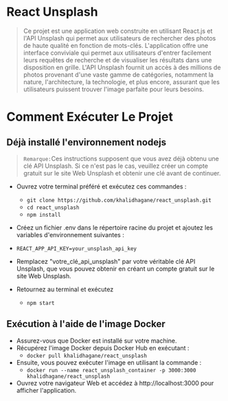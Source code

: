 # React Unsplash

> Ce projet est une application web construite en utilisant React.js et l'API Unsplash qui permet aux utilisateurs de rechercher des photos de haute qualité en fonction de mots-clés. L'application offre une interface conviviale qui permet aux utilisateurs d'entrer facilement leurs requêtes de recherche et de visualiser les résultats dans une disposition en grille. L'API Unsplash fournit un accès à des millions de photos provenant d'une vaste gamme de catégories, notamment la nature, l'architecture, la technologie, et plus encore, assurant que les utilisateurs puissent trouver l'image parfaite pour leurs besoins.

# Comment Exécuter Le Projet

## Déjà installé l'environnement nodejs 

> `Remarque:`Ces instructions supposent que vous avez déjà obtenu une clé API Unsplash. Si ce n'est pas le cas, veuillez créer un compte gratuit sur le site Web Unsplash et obtenir une clé avant de continuer.

- Ouvrez votre terminal préféré et exécutez ces commandes :
  - `git clone https://github.com/khalidhagane/react_unsplash.git`
  - `cd react_unsplash`
  - `npm install`
-   Créez un fichier .env dans le répertoire racine du projet et ajoutez les variables d'environnement suivantes :
  - `REACT_APP_API_KEY=your_unsplash_api_key`
- Remplacez "votre_clé_api_unsplash" par votre véritable clé API Unsplash, que vous pouvez obtenir en créant un compte gratuit sur le site Web Unsplash.
- Retournez au terminal et exécutez

  - `npm start`

## Exécution à l'aide de l'image Docker

-   Assurez-vous que Docker est installé sur votre machine.
-   Récupérez l'image Docker depuis Docker Hub en exécutant :
    - `docker pull khalidhagane/react_unsplash`
-   Ensuite, vous pouvez exécuter l'image en utilisant la commande :
    -   `docker run --name react_unsplash_container -p 3000:3000 khalidhagane/react_unsplash`
-   Ouvrez votre navigateur Web et accédez à http://localhost:3000 pour afficher l'application.
